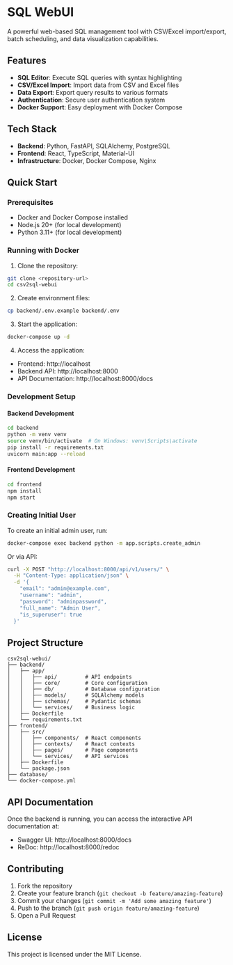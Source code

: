 # SQL WebUI

A powerful web-based SQL management tool with CSV/Excel import/export, batch scheduling, and data visualization capabilities.

## Features

- **SQL Editor**: Execute SQL queries with syntax highlighting
- **CSV/Excel Import**: Import data from CSV and Excel files
- **Data Export**: Export query results to various formats
- **Authentication**: Secure user authentication system
- **Docker Support**: Easy deployment with Docker Compose

## Tech Stack

- **Backend**: Python, FastAPI, SQLAlchemy, PostgreSQL
- **Frontend**: React, TypeScript, Material-UI
- **Infrastructure**: Docker, Docker Compose, Nginx

## Quick Start

### Prerequisites

- Docker and Docker Compose installed
- Node.js 20+ (for local development)
- Python 3.11+ (for local development)

### Running with Docker

1. Clone the repository:
```bash
git clone <repository-url>
cd csv2sql-webui
```

2. Create environment files:
```bash
cp backend/.env.example backend/.env
```

3. Start the application:
```bash
docker-compose up -d
```

4. Access the application:
- Frontend: http://localhost
- Backend API: http://localhost:8000
- API Documentation: http://localhost:8000/docs

### Development Setup

#### Backend Development

```bash
cd backend
python -m venv venv
source venv/bin/activate  # On Windows: venv\Scripts\activate
pip install -r requirements.txt
uvicorn main:app --reload
```

#### Frontend Development

```bash
cd frontend
npm install
npm start
```

### Creating Initial User

To create an initial admin user, run:

```bash
docker-compose exec backend python -m app.scripts.create_admin
```

Or via API:
```bash
curl -X POST "http://localhost:8000/api/v1/users/" \
  -H "Content-Type: application/json" \
  -d '{
    "email": "admin@example.com",
    "username": "admin",
    "password": "adminpassword",
    "full_name": "Admin User",
    "is_superuser": true
  }'
```

## Project Structure

```
csv2sql-webui/
├── backend/
│   ├── app/
│   │   ├── api/         # API endpoints
│   │   ├── core/        # Core configuration
│   │   ├── db/          # Database configuration
│   │   ├── models/      # SQLAlchemy models
│   │   ├── schemas/     # Pydantic schemas
│   │   └── services/    # Business logic
│   ├── Dockerfile
│   └── requirements.txt
├── frontend/
│   ├── src/
│   │   ├── components/  # React components
│   │   ├── contexts/    # React contexts
│   │   ├── pages/       # Page components
│   │   └── services/    # API services
│   ├── Dockerfile
│   └── package.json
├── database/
└── docker-compose.yml
```

## API Documentation

Once the backend is running, you can access the interactive API documentation at:
- Swagger UI: http://localhost:8000/docs
- ReDoc: http://localhost:8000/redoc

## Contributing

1. Fork the repository
2. Create your feature branch (`git checkout -b feature/amazing-feature`)
3. Commit your changes (`git commit -m 'Add some amazing feature'`)
4. Push to the branch (`git push origin feature/amazing-feature`)
5. Open a Pull Request

## License

This project is licensed under the MIT License.

